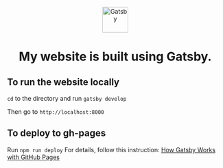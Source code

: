 <p align="center">
  <a href="https://www.gatsbyjs.com">
    <img alt="Gatsby" src="https://www.gatsbyjs.com/Gatsby-Monogram.svg" width="60" />
  </a>
</p>
<h1 align="center">
  My website is built using Gatsby.
</h1>

## To run the website locally
```cd``` to the directory and run ```gatsby develop```

Then go to `http://localhost:8000`

## To deploy to gh-pages
Run ```npm run deploy```
For details, follow this instruction: [How Gatsby Works with GitHub Pages](https://www.gatsbyjs.com/docs/how-to/previews-deploys-hosting/how-gatsby-works-with-github-pages/)
